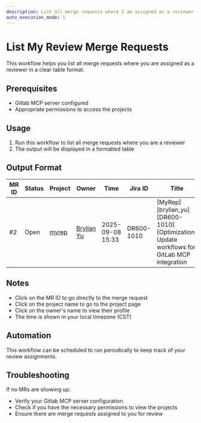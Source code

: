 ```yaml
---
description: List all merge requests where I am assigned as a reviewer across projects
auto_execution_mode: 1
---
```


# List My Review Merge Requests

This workflow helps you list all merge requests where you are assigned as a reviewer in a clear table format.

## Prerequisites

- Gitlab MCP server configured
- Appropriate permissions to access the projects

## Usage

1. Run this workflow to list all merge requests where you are a reviewer
2. The output will be displayed in a formatted table

## Output Format

| MR ID | Status | Project | Owner | Time | Jira ID | Title |
|-------|-------|---------|----------|------|----------|-------|
| #2 | Open | [myrep](http://localhost/rnsu-rsd1/myrep) | [Brylian Yu](http://localhost/brylian_yu) | 2025-09-08 15:33 | DR600-1010 | [MyRep][brylian_yu][DR600-1010][Optimization] Update workflows for GitLab MCP integration |

## Notes

- Click on the MR ID to go directly to the merge request
- Click on the project name to go to the project page
- Click on the owner's name to view their profile
- The time is shown in your local timezone (CST)

## Automation

This workflow can be scheduled to run periodically to keep track of your review assignments.

## Troubleshooting

If no MRs are showing up:
- Verify your Gitlab MCP server configuration
- Check if you have the necessary permissions to view the projects
- Ensure there are merge requests assigned to you for review